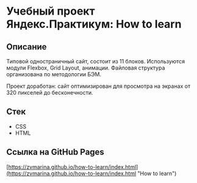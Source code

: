 # Учебный проект Яндекс.Практикум: How to learn
## Описание
Типовой одностраничный сайт, состоит из 11 блоков. Используются модули Flexbox, Grid Layout, анимации. Файловая структура организована по методологии БЭМ.  
  
Проект доработан: сайт оптимизирован для просмотра на экранах от 320 пикселей до бесконечности. 
## Стек
* CSS
* HTML
## Ссылка на GitHub Pages
[https://zvmarina.github.io/how-to-learn/index.html](https://zvmarina.github.io/how-to-learn/index.html "How to learn")
